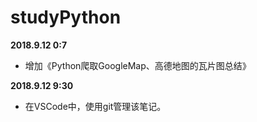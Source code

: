 # studyPython

**2018.9.12 0:7**

* 增加《Python爬取GoogleMap、高德地图的瓦片图总结》

**2018.9.12 9:30**

* 在VSCode中，使用git管理该笔记。


